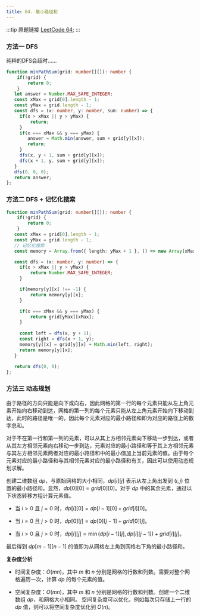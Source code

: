 ```yaml
---
title: 64. 最小路径和
---
```

:::tip 原题链接
[LeetCode 64](https://leetcode-cn.com/problems/minimum-path-sum/);
:::

### 方法一 DFS

纯粹的DFS会超时......
```typescript
function minPathSum(grid: number[][]): number {
    if(!grid) {
        return 0;
    }
   let answer = Number.MAX_SAFE_INTEGER;
   const xMax = grid[0].length - 1;
   const yMax = grid.length - 1;
   const dfs = (x: number, y: number, sum: number) => {
     if(x > xMax || y > yMax) {
         return;
     }  
     if(x === xMax && y === yMax) {
        answer = Math.min(answer, sum + grid[y][x]);
        return;
     }
     dfs(x, y + 1, sum + grid[y][x]);
     dfs(x + 1, y, sum + grid[y][x]);
   }
   dfs(0, 0, 0);
   return answer;
};
```

### 方法二 DFS + 记忆化搜索

```typescript
function minPathSum(grid: number[][]): number {
    if(!grid) {
        return 0;
    }
   const xMax = grid[0].length - 1;
   const yMax = grid.length - 1;
   // 记忆化搜索
   const memory = Array.from({ length: yMax + 1 }, () => new Array(xMax + 1).fill(-1));

   const dfs = (x: number, y: number) => {
     if(x > xMax || y > yMax) {
         return Number.MAX_SAFE_INTEGER;
     }  

     if(memory[y][x] !== -1) {
         return memory[y][x];
     } 

     if(x === xMax && y === yMax) {
         return grid[yMax][xMax];
     }
     
     const left = dfs(x, y + 1);
     const right = dfs(x + 1, y);
     memory[y][x] = grid[y][x] + Math.min(left, right);
     return memory[y][x];
   }
   
   return dfs(0, 0);
};
```


### 方法三 动态规划

由于路径的方向只能是向下或向右，因此网格的第一行的每个元素只能从左上角元素开始向右移动到达，网格的第一列的每个元素只能从左上角元素开始向下移动到达，此时的路径是唯一的，因此每个元素对应的最小路径和即为对应的路径上的数字总和。

对于不在第一行和第一列的元素，可以从其上方相邻元素向下移动一步到达，或者从其左方相邻元素向右移动一步到达，元素对应的最小路径和等于其上方相邻元素与其左方相邻元素两者对应的最小路径和中的最小值加上当前元素的值。由于每个元素对应的最小路径和与其相邻元素对应的最小路径和有关，因此可以使用动态规划求解。

创建二维数组 $\textit{dp}$，与原始网格的大小相同，$\textit{dp}[i][j]$ 表示从左上角出发到 $(i,j)$ 位置的最小路径和。显然，$\textit{dp}[0][0]=\textit{grid}[0][0]$。对于 $\textit{dp}$ 中的其余元素，通过以下状态转移方程计算元素值。

- 当 $i>0$ 且 $j=0$ 时，$\textit{dp}[i][0]=\textit{dp}[i-1][0]+\textit{grid}[i][0]$。

- 当 $i=0$ 且 $j>0$ 时，$\textit{dp}[0][j]=\textit{dp}[0][j-1]+\textit{grid}[0][j]$。

- 当 $i>0$ 且 $j>0$ 时，$\textit{dp}[i][j]=\min(\textit{dp}[i-1][j],\textit{dp}[i][j-1])+\textit{grid}[i][j]$。

最后得到 $\textit{dp}[m-1][n-1]$ 的值即为从网格左上角到网格右下角的最小路径和。


**复杂度分析**

- 时间复杂度：$O(mn)$，其中 $m$ 和 $n$ 分别是网格的行数和列数。需要对整个网格遍历一次，计算 $\textit{dp}$ 的每个元素的值。

- 空间复杂度：$O(mn)$，其中 $m$ 和 $n$ 分别是网格的行数和列数。创建一个二维数组 $dp$，和网格大小相同。
  空间复杂度可以优化，例如每次只存储上一行的 $\textit{dp}$ 值，则可以将空间复杂度优化到 $O(n)$。
